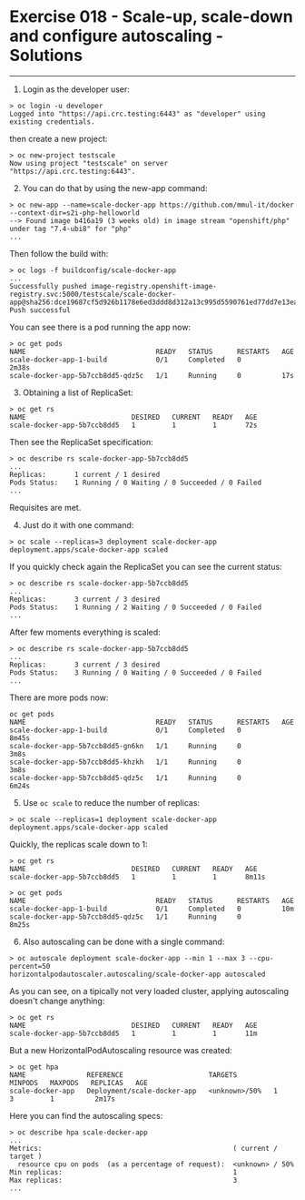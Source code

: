 # Exercise 018 - Scale-up, scale-down and configure autoscaling - Solutions

---

1. Login as the developer user:

```console
> oc login -u developer
Logged into "https://api.crc.testing:6443" as "developer" using existing credentials.
```

then create a new project:

```
> oc new-project testscale
Now using project "testscale" on server "https://api.crc.testing:6443".
```

2. You can do that by using the new-app command:

```console
> oc new-app --name=scale-docker-app https://github.com/mmul-it/docker --context-dir=s2i-php-helloworld
--> Found image b416a19 (3 weeks old) in image stream "openshift/php" under tag "7.4-ubi8" for "php"
...
```

Then follow the build with:

```console
> oc logs -f buildconfig/scale-docker-app
...
Successfully pushed image-registry.openshift-image-registry.svc:5000/testscale/scale-docker-app@sha256:dce19687cf5d926b1178e6ed3ddd8d312a13c995d5590761ed77dd7e13ea871b
Push successful
```

You can see there is a pod running the app now:

```console
> oc get pods
NAME                                READY   STATUS      RESTARTS   AGE
scale-docker-app-1-build            0/1     Completed   0          2m38s
scale-docker-app-5b7ccb8dd5-qdz5c   1/1     Running     0          17s
```

3. Obtaining a list of ReplicaSet:

```console
> oc get rs
NAME                          DESIRED   CURRENT   READY   AGE
scale-docker-app-5b7ccb8dd5   1         1         1       72s
```

Then see the ReplicaSet specification:

```console
> oc describe rs scale-docker-app-5b7ccb8dd5
...
Replicas:       1 current / 1 desired
Pods Status:    1 Running / 0 Waiting / 0 Succeeded / 0 Failed
...
```

Requisites are met.

4. Just do it with one command:

```console
> oc scale --replicas=3 deployment scale-docker-app
deployment.apps/scale-docker-app scaled
```

If you quickly check again the ReplicaSet you can see the current status:

```console
> oc describe rs scale-docker-app-5b7ccb8dd5
...
Replicas:       3 current / 3 desired
Pods Status:    1 Running / 2 Waiting / 0 Succeeded / 0 Failed
...
```

After few moments everything is scaled:

```console
> oc describe rs scale-docker-app-5b7ccb8dd5
...
Replicas:       3 current / 3 desired
Pods Status:    3 Running / 0 Waiting / 0 Succeeded / 0 Failed
...
```

There are more pods now:

```console
oc get pods
NAME                                READY   STATUS      RESTARTS   AGE
scale-docker-app-1-build            0/1     Completed   0          8m45s
scale-docker-app-5b7ccb8dd5-gn6kn   1/1     Running     0          3m8s
scale-docker-app-5b7ccb8dd5-khzkh   1/1     Running     0          3m8s
scale-docker-app-5b7ccb8dd5-qdz5c   1/1     Running     0          6m24s
``` 

5. Use ```oc scale``` to reduce the number of replicas:

```console
> oc scale --replicas=1 deployment scale-docker-app
deployment.apps/scale-docker-app scaled
```

Quickly, the replicas scale down to 1:

```console
> oc get rs
NAME                          DESIRED   CURRENT   READY   AGE
scale-docker-app-5b7ccb8dd5   1         1         1       8m11s

> oc get pods
NAME                                READY   STATUS      RESTARTS   AGE
scale-docker-app-1-build            0/1     Completed   0          10m
scale-docker-app-5b7ccb8dd5-qdz5c   1/1     Running     0          8m25s
```

6. Also autoscaling can be done with a single command:

```console
> oc autoscale deployment scale-docker-app --min 1 --max 3 --cpu-percent=50
horizontalpodautoscaler.autoscaling/scale-docker-app autoscaled
```

As you can see, on a tipically not very loaded cluster, applying autoscaling
doesn't change anything:

```console
> oc get rs
NAME                          DESIRED   CURRENT   READY   AGE
scale-docker-app-5b7ccb8dd5   1         1         1       11m
```

But a new HorizontalPodAutoscaling resource was created:

```console
> oc get hpa
NAME               REFERENCE                     TARGETS         MINPODS   MAXPODS   REPLICAS   AGE
scale-docker-app   Deployment/scale-docker-app   <unknown>/50%   1         3         1          2m17s
```

Here you can find the autoscaling specs:

```console
> oc describe hpa scale-docker-app
...
Metrics:                                               ( current / target )
  resource cpu on pods  (as a percentage of request):  <unknown> / 50%
Min replicas:                                          1
Max replicas:                                          3
...
```
